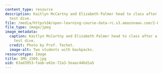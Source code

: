 ```yaml
---
content_type: resource
description: Kaitlyn McCartny and Elizabeth Palmer head to class after a successful
  test dive.
file: /media/https%3A/open-learning-course-data-rc.s3.amazonaws.com/2-011-introduction-to-ocean-science-and-engineering-spring-2006/63ad3953faabe61e72a35eaac44bd1a5_IMG_1569.jpg
file_type: image/jpeg
image_metadata:
  caption: Kaitlyn McCartny and Elizabeth Palmer head to class after a successful
    test dive.
  credit: Photo by Prof. Techet.
  image-alt: Two students with backpacks.
resourcetype: Image
title: IMG_1569.jpg
uid: 63ad3953-faab-e61e-72a3-5eaac44bd1a5
---
```

